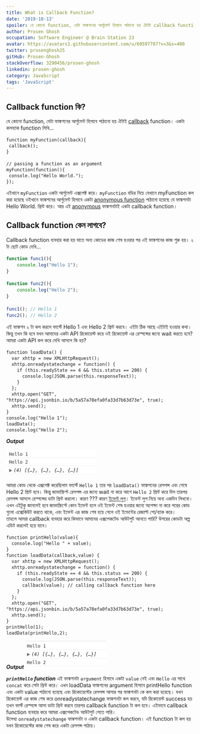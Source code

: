 ```yaml
---
title: What is Callback Function?
date: '2019-10-13'
spoiler: যে কোনো function, যেটা ফাঙ্কশনের আর্গুমেন্ট হিসাবে পাঠানো হয় ঐটাই callback function।
author: Prosen Ghosh
occupation: Software Engineer @ Brain Station 23
avatar: https://avatars1.githubusercontent.com/u/60597787?v=3&s=400
twitter: prosenghosh25
gitHub: Prosen-Ghosh
stackOverflow: 3290456/prosen-ghosh
linkedin: prosen-ghosh
category: JavaScript
tags: 'JavaScript'
---
```


## Callback function কি?
যে কোনো function, যেটা ফাঙ্কশনের আর্গুমেন্ট হিসাবে পাঠানো হয় ঐটাই [callback](https://en.wikipedia.org/wiki/Callback_(computer_programming)?fbclid=IwAR0q8whAuIr10raKFlLpWaXcJjJPQk_IsPIK3C97yZN8DS7zQcgv-xGVPFU) function। একটা কলব্যাক function লিখি...
```js{2}
function myFunction(callback){
 callback();
}

// passing a function as an argument
myFunction(function(){
 console.log("Hello World.");
});
```

এইখানে `myFunction` একটা আর্গুমেন্ট এক্সপেক্ট করে। `myFunction` বডির নিচে যেখানে myFunction কল করা হয়েছে ওইখানে ফাঙ্কশনের আর্গুমেন্ট হিসাবে একটা [anonymous function](https://en.wikipedia.org/wiki/Anonymous_function?fbclid=IwAR2iRWZ_GAEfPTvmMdEn32C_iNWnYz0F_7QxsBig23bFwJY9z6XamGLjT84) পাঠানো হয়েছে যে ফাঙ্কশনটা Hello World. প্রিন্ট করে। আর এই [anonymous](https://en.wikipedia.org/wiki/Anonymous_function?fbclid=IwAR2iRWZ_GAEfPTvmMdEn32C_iNWnYz0F_7QxsBig23bFwJY9z6XamGLjT84) ফাঙ্কশনটাই একটা callback function। 

## Callback function কেন লাগবে?
Callback function ব্যবহার করা হয় যাতে অন্য কোডের কাজ শেষ হওয়ার পর এই ফাঙ্কশনের কাজ শুরু হয়। ২ টা ছোট কোড দেখি...
```js
function func1(){
    console.log("Hello 1");
}

function func2(){ 
    console.log("Hello 2"); 
}

func1(); // Hello 1
func2(); // Hello 2
```
এই ফাঙ্কশন ২ টা কল করলে ফার্স্টে Hello 1 এবং Hello 2 প্রিন্ট করবে। এইটা ঠিক আছে এইটাই হওয়ার কথা।কিন্তু তখন কি হবে যখন আমাদের একটা API রিকোয়েস্ট করে ওই রিকোয়েস্ট এর রেস্পন্সের জন্যে wait করতে হবে?
আমরা একটা API কল করে দেখি আসলে কি হয়?

```js{11,12,13}
function loadData() {
  var xhttp = new XMLHttpRequest();
  xhttp.onreadystatechange = function() {
    if (this.readyState == 4 && this.status == 200) {
      console.log(JSON.parse(this.responseText));
    }
  };
  xhttp.open("GET", "https://api.jsonbin.io/b/5a57a78efa0fa33d7b63d73e", true);
  xhttp.send();
}
console.log("Hello 1");
loadData();
console.log("Hello 2");
```

***Output***

!["Output 1"](./output1.jpg)

আমরা কোড থেকে এক্সপেক্ট করেছিলাম ফার্স্টে `Hello 1` তার পর `loadData()` ফাঙ্কশনের রেসপন্স এবং শেষে Hello 2 প্রিন্ট হবে।  কিন্তু জাভাস্ক্রিপ্ট রেসপন্স এর জন্যে wait না করে আগে `Hello 2` প্রিন্ট করে দিল তারপর রেসপন্স আসলে রেস্পন্সের ডাটা প্রিন্ট করলো।  কারণ ??? কারণ [ইভেন্ট লুপ](https://en.wikipedia.org/wiki/Event_loop?fbclid=IwAR0sODt9Ox06LQ9wGRa3rHs7moPJkszqyBkcVez3fs5Q1uri2031g1yO_Fo)।  ইভেন্ট লুপ নিয়ে অন্য একদিন লিখবো। এখন এইটুকু জানলেই হবে জাভাস্ক্রিপ্টে কোন ইভেন্ট হলে ওই ইভেন্ট শেষ হওয়ার জন্যে অপেক্ষা না করে পরের কোড গুলো এক্সেকিউট করতে থাকে, এবং ইভেন্ট এর কাজ শেষ হয়ে গেলে ওই ইভেন্টের রেজাল্ট শো/ব্যাক করে।  
তাহলে আমরা callback ব্যবহার করে কিভাবে আমাদের এক্সপেকটেড আউটপুট আনতে পারি? উপরের কোডটা অল্প এডিট করলেই হয়ে যাবে। 
```js{16}
function printHello(value){
  console.log("Hello " + value);
}
function loadData(callback,value) {
  var xhttp = new XMLHttpRequest();
  xhttp.onreadystatechange = function() {
    if (this.readyState == 4 && this.status == 200) {
      console.log(JSON.parse(this.responseText));
      callback(value); // calling callback function here
    }
  };
  xhttp.open("GET", "https://api.jsonbin.io/b/5a57a78efa0fa33d7b63d73e", true);
  xhttp.send();
}
printHello(1);
loadData(printHello,2);
```
***Output***
!["Output 2"](./output2.jpg)

***`printHello` function*** এই ফাঙ্কশনটা `argument` হিসাবে একটা `value` নেই এবং `Hello` এর সাথে `concat` করে সেটা প্রিন্ট করে। 
এখন loadData ফাঙ্কশনের argument হিসাবে printHello function এবং একটা value পাঠানো হয়েছে এবং রিকোয়েস্টের রেসপন্স আসার পর ফাঙ্কশনটা কে কল করা হয়েছে। যখন রিকোয়েস্ট এর কাজ শেষ করে onreadystatechange ফাঙ্কশনটা কল করবে, যদি রিকোয়েস্ট success হয়  তখন ফার্স্ট রেস্পন্সে আসা ডাটা প্রিন্ট করবে তারপর callback function টা কল হবে।  এইভাবে callback function ব্যবহার করে আমরা এক্সপেকটেড আউটপুট পেতে পারি।  
উলেখ্য ```onreadystatechange``` ফাঙ্কশনটা ও একটা callback function। এই function টা কল হয় যখন রিকোয়েস্টের কাজ শেষ করে একটা রেসপন্স পাঠায়। 